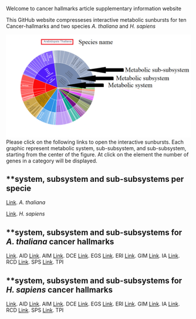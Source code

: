  Welcome to cancer hallmarks article supplementary information website

This GitHub website compresseses interactive metabolic sunbursts
for ten Cancer-hallmarks and two species _A. thaliana_ and _H. sapiens_


![alt text here](newplot.png)
Please click on the following links to open the interactive sunbursts.
Each graphic represent metabolic system, sub-subsystem, and sub-subsystem,
starting from the center of the figure. At click on the element the number
of genes in a category will be displayed.


## **system, subsystem and sub-subsystems per specie
[Link](https://ccsosa.github.io/TEST_CH/GENERAL-AT.html). _A. thaliana_

[Link](https://ccsosa.github.io/TEST_CH/GENERAL-HS.html). _H. sapiens_


## **system, subsystem and sub-subsystems for _A. thaliana_ cancer hallmarks

[Link](https://ccsosa.github.io/TEST_CH/AID-AT.html). AID
[Link](https://ccsosa.github.io/TEST_CH/AIM-AT.html). AIM
[Link](https://ccsosa.github.io/TEST_CH/DCE-AT.html). DCE
[Link](https://ccsosa.github.io/TEST_CH/EGS-AT.html). EGS
[Link](https://ccsosa.github.io/TEST_CH/ERI-AT.html). ERI
[Link](https://ccsosa.github.io/TEST_CH/GIM-AT.html). GIM
[Link](https://ccsosa.github.io/TEST_CH/IA-AT.html). IA
[Link](https://ccsosa.github.io/TEST_CH/RCD-AT.html). RCD
[Link](https://ccsosa.github.io/TEST_CH/SPS-AT.html). SPS
[Link](https://ccsosa.github.io/TEST_CH/TPI-AT.html). TPI

## **system, subsystem and sub-subsystems for _H. sapiens_ cancer hallmarks

[Link](https://ccsosa.github.io/TEST_CH/AID-HS.html). AID
[Link](https://ccsosa.github.io/TEST_CH/AIM-HS.html). AIM
[Link](https://ccsosa.github.io/TEST_CH/DCE-HS.html). DCE
[Link](https://ccsosa.github.io/TEST_CH/EGS-HS.html). EGS
[Link](https://ccsosa.github.io/TEST_CH/ERI-HS.html). ERI
[Link](https://ccsosa.github.io/TEST_CH/GIM-HS.html). GIM
[Link](https://ccsosa.github.io/TEST_CH/IA-HS.html). IA
[Link](https://ccsosa.github.io/TEST_CH/RCD-HS.html). RCD
[Link](https://ccsosa.github.io/TEST_CH/SPS-HS.html). SPS
[Link](https://ccsosa.github.io/TEST_CH/TPI-HS.html). TPI
